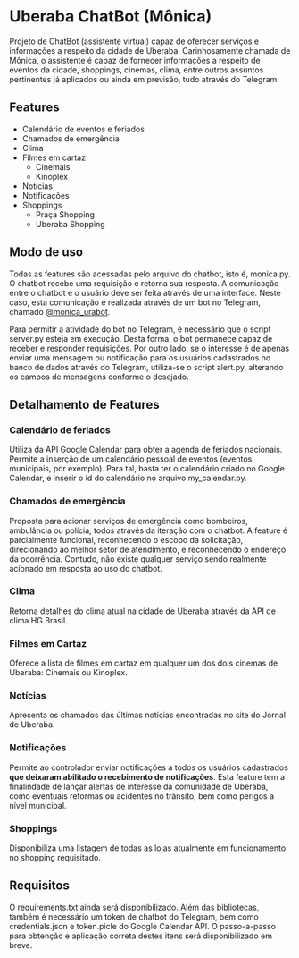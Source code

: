 # Uberaba ChatBot (Mônica)

<p>Projeto de ChatBot (assistente virtual) capaz de oferecer serviços e informações a respeito da cidade de Uberaba. Carinhosamente chamada de Mônica, o assistente é capaz de fornecer informações a respeito de eventos da cidade, shoppings, cinemas, clima, entre outros assuntos pertinentes já aplicados ou ainda em previsão, tudo através do Telegram.</p>

## Features

<ul>
  <li>Calendário de eventos e feriados</li>
  <li>Chamados de emergência</li>
  <li>Clima</li>
  <li>Filmes em cartaz
    <ul>
      <li>Cinemais</li>
      <li>Kinoplex</li>
    </ul>
  </li>
  <li>Notícias</li>
  <li>Notificações</li>
  <li>Shoppings
    <ul>
      <li>Praça Shopping</li>
      <li>Uberaba Shopping</li>
    </ul>
  </li>
</ul>

## Modo de uso

<p>Todas as features são acessadas pelo arquivo do chatbot, isto é, monica.py. O chatbot recebe uma requisição e retorna sua resposta. A comunicação entre o chatbot e o usuário deve ser feita através de uma interface. Neste caso, esta comunicação é realizada através de um bot no Telegram, chamado <a href=https://t.me/monica_urabot>@monica_urabot</a>.</p>
<p>Para permitir a atividade do bot no Telegram, é necessário que o script server.py esteja em execução. Desta forma, o bot permanece capaz de receber e responder requisições. Por outro lado, se o interesse é de apenas enviar uma mensagem ou notificação para os usuários cadastrados no banco de dados através do Telegram, utiliza-se o script alert.py, alterando os campos de mensagens conforme o desejado.</p>

## Detalhamento de Features

### Calendário de feriados

<p>Utiliza da API Google Calendar para obter a agenda de feriados nacionais. Permite a inserção de um calendário pessoal de eventos (eventos municipais, por exemplo). Para tal, basta ter o calendário criado no Google Calendar, e inserir o id do calendário no arquivo my_calendar.py.</p>

### Chamados de emergência

<p>Proposta para acionar serviços de emergência como bombeiros, ambulância ou polícia, todos através da iteração com o chatbot. A feature é parcialmente funcional, reconhecendo o escopo da solicitação, direcionando ao melhor setor de atendimento, e reconhecendo o endereço da ocorrência. Contudo, não existe qualquer serviço sendo realmente acionado em resposta ao uso do chatbot.</p>

### Clima

<p>Retorna detalhes do clima atual na cidade de Uberaba através da API de clima HG Brasil.</p>

### Filmes em Cartaz

<p>Oferece a lista de filmes em cartaz em qualquer um dos dois cinemas de Uberaba: Cinemais ou Kinoplex.</p>

### Notícias

<p>Apresenta os chamados das últimas notícias encontradas no site do Jornal de Uberaba.</p>

### Notificações

<p>Permite ao controlador enviar notificações a todos os usuários cadastrados <b>que deixaram abilitado o recebimento de notificações</b>. Esta feature tem a finalindade de lançar alertas de interesse da comunidade de Uberaba, como eventuais reformas ou acidentes no trânsito, bem como perigos a nível municipal.</p>

### Shoppings

<p>Disponibiliza uma listagem de todas as lojas atualmente em funcionamento no shopping requisitado.</p>

## Requisitos

<p>O requirements.txt ainda será disponibilizado. Além das bibliotecas, também é necessário um token de chatbot do Telegram, bem como credentials.json e token.picle do Google Calendar API. O passo-a-passo para obtenção e aplicação correta destes itens será disponibilizado em breve.</p>
